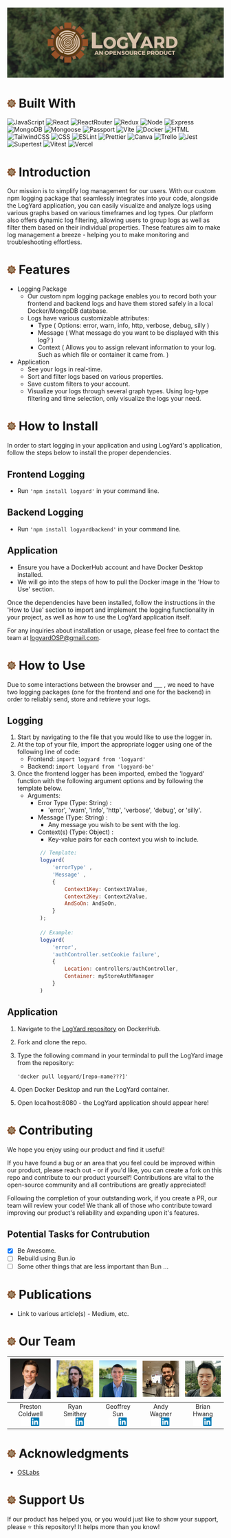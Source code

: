 ![README Banner](./public/READMEBanner.png)

# <img width='20px' src='./public/Icon.png'> Built With
![JavaScript](https://img.shields.io/badge/-javascript-F7DF1E?style=for-the-badge&logo=javascript&logoColor=black)
![React](https://img.shields.io/badge/-react-white?style=for-the-badge&logo=react&logoColor=blue)
![ReactRouter](https://img.shields.io/badge/-ReactRouter-white?style=for-the-badge&logo=ReactRouter&logoColor=blue)
![Redux](https://img.shields.io/badge/Redux-593D88?style=for-the-badge&logo=redux&logoColor=white)
![Node](https://img.shields.io/badge/-node-339933?style=for-the-badge&logo=node.js&logoColor=white)
![Express](https://img.shields.io/badge/-Express-000000?style=for-the-badge&logo=express&logoColor=white)
![MongoDB](https://img.shields.io/badge/-MongoDB-000000?style=for-the-badge&logo=MongoDB&logoColor=green)
![Mongoose](https://img.shields.io/badge/-Mongoose-white?style=for-the-badge&logo=Mongoose&logoColor=brown)
![Passport](https://img.shields.io/badge/-Passport-black?style=for-the-badge&logo=Passport&logoColor=green)
![Vite](https://img.shields.io/badge/Vite-B73BFE?style=for-the-badge&logo=vite&logoColor=FFD62E)
![Docker](https://img.shields.io/badge/Docker-2CA5E0?style=for-the-badge&logo=docker&logoColor=white)
![HTML](https://img.shields.io/badge/HTML5-E34F26?style=for-the-badge&logo=html5&logoColor=white)
![TailwindCSS](https://img.shields.io/badge/Tailwind_CSS-38B2AC?style=for-the-badge&logo=tailwind-css&logoColor=white)
![CSS](https://img.shields.io/badge/CSS3-1572B6?style=for-the-badge&logo=css3&logoColor=white)
![ESLint](https://img.shields.io/badge/eslint-3A33D1?style=for-the-badge&logo=eslint&logoColor=white)
![Prettier](https://img.shields.io/badge/prettier-1A2C34?style=for-the-badge&logo=prettier&logoColor=F7BA3E)
![Canva](https://img.shields.io/badge/Canva-%2300C4CC.svg?&style=for-the-badge&logo=Canva&logoColor=white)
![Trello](https://img.shields.io/badge/Trello-0052CC?style=for-the-badge&logo=trello&logoColor=white)
![Jest](https://img.shields.io/badge/-jest-white?style=for-the-badge&logo=jest&logoColor=red)
![Supertest](https://img.shields.io/badge/-Supertest-C21325?style=for-the-badge&logo=Supertest&logoColor=white)
![Vitest](https://img.shields.io/badge/-Vitest-white?style=for-the-badge&logo=Vitest&logoColor=yellow)
![Vercel](https://img.shields.io/badge/Vercel-000000?style=for-the-badge&logo=vercel&logoColor=white)
<br>

# <img width='20px' src='./public/Icon.png'> Introduction
Our mission is to simplify log management for our users. With our custom npm logging package that seamlessly integrates into your code, alongside the LogYard application, you can easily visualize and analyze logs using various graphs based on various timeframes and log types. Our platform also offers dynamic log filtering, allowing users to group logs as well as filter them based on their individual properties. These features aim to make log management a breeze - helping you to make monitoring and troubleshooting effortless. 

# <img width='20px' src='./public/Icon.png'> Features
- Logging Package
    - Our custom npm logging package enables you to record both your frontend and backend logs and have them stored safely in a local Docker/MongoDB database.
    - Logs have various customizable attributes:
        - Type ( Options: error, warn, info, http, verbose, debug, silly )
        - Message ( What message do you want to be displayed with this log? )
        - Context ( Allows you to assign relevant information to your log. Such as which file or container it came from. )
- Application
    - See your logs in real-time.
    - Sort and filter logs based on various properties.
    - Save custom filters to your account.
    - Visualize your logs through several graph types. Using log-type filtering and time selection, only visualize the logs your need.

# <img width='20px' src='./public/Icon.png'> How to Install

In order to start logging in your application and using LogYard's application, follow the steps below to install the proper dependencies.

## Frontend Logging
- Run `'npm install logyard'` in your command line.

## Backend Logging
- Run `'npm install logyardbackend'` in your command line.

## Application
- Ensure you have a DockerHub account and have Docker Desktop installed. 
- We will go into the steps of how to pull the Docker image in the 'How to Use' section.

Once the dependencies have been installed, follow the instructions in the 'How to Use' section to import and implement the logging functionality in your project, as well as how to use the LogYard application itself. 

For any inquiries about installation or usage, please feel free to contact the team at logyardOSP@gmail.com.

# <img width='20px' src='./public/Icon.png'> How to Use

Due to some interactions between the browser and ___ , we need to have two logging packages (one for the frontend and one for the backend) in order to reliably send, store and retrieve your logs.

## Logging
1. Start by navigating to the file that you would like to use the logger in. 
2. At the top of your file, import the appropriate logger using one of the following line of code: 
    - Frontend: `import logyard from 'logyard'`
    - Backend: `import logyard from 'logyard-be'`
3. Once the frontend logger has been imported, embed the 'logyard' function with the following argument options and by following the template below.
    - Arguments:
        - Error Type (Type: String) : 
            - 'error', 'warn', 'info', 'http', 'verbose', 'debug', or 'silly'.
        - Message (Type: String) : 
            - Any message you wish to be sent with the log.
        - Context(s) (Type: Object) :
            - Key-value pairs for each context you wish to include.
        ```JavaScript
            // Template:
            logyard(
                'errorType' , 
                'Message' , 
                {
                    Context1Key: Context1Value, 
                    Context2Key: Context2Value,
                    AndSoOn: AndSoOn, 
                } 
            );
            
            // Example:
            logyard(
                'error', 
                'authController.setCookie failure', 
                { 
                    Location: controllers/authController,
                    Container: myStoreAuthManager
                }
            )
        ```

## Application
1. Navigate to the [LogYard repository](https://google.com) on DockerHub.
2. Fork and clone the repo.
3. Type the following command in your termindal to pull the LogYard image from the repository: 

    `'docker pull logyard/[repo-name???]'`

4. Open Docker Desktop and run the LogYard container.
5. Open localhost:8080 - the LogYard application should appear here!

# <img width='20px' src='./public/Icon.png'> Contributing
We hope you enjoy using our product and find it useful! 

If you have found a bug or an area that you feel could be improved within our product, please reach out - or if you'd like, you can create a fork on this repo and contribute to our product yourself! Contributions are vital to the open-source community and all contributions are greatly appreciated!

Following the completion of your outstanding work, if you create a PR, our team will review your code! We thank all of those who contribute toward improving our product's reliability and expanding upon it's features.

## Potential Tasks for Contrubution
- [x] Be Awesome.
- [ ] Rebuild using Bun.io
- [ ] Some other things that are less important than Bun ...

# <img width='20px' src='./public/Icon.png'> Publications
- Link to various article(s) - Medium, etc.

# <img width='20px' src='./public/Icon.png'> Our Team
| [<img src="./public/PrestonHeadshot.jpeg" width="100px" >](https://www.linkedin.com/in/prestoncoldwell/) | [<img src="./public/RyanHeadshot.jpg" width="100px" >](https://www.linkedin.com/in/ryan-smithey/) | [<img src="./public/GeoffHeadshot.png" width="100px" >](https://www.linkedin.com/in/geoffrey-sun/) | [<img src="./public/AndyHeadshot.jpeg" width="100px" >](https://www.linkedin.com/in/andrewclarkwagner/) | [<img src="./public/BrianHeadshot.jpeg" width="100px" >](https://www.linkedin.com/in/brianhwang2/) |
| ------------- | ------------- |------------- | ------------- | ------------- |
| <div style="text-align: center">Preston Coldwell</div>  <div style="text-align: center">[<img src="./public/githubIcon.png" width="20px" >](https://github.com/PrestonColdwell) [<img src="./public/linkedInLogo.png" width="22px" >](https://www.linkedin.com/in/prestoncoldwell/)</div> | <div style="text-align: center">Ryan Smithey</div>  <div style="text-align: center">[<img src="./public/githubIcon.png" width="20px" >](https://github.com/RyanSmithey) [<img src="./public/linkedInLogo.png" width="22px" >](https://www.linkedin.com/in/ryan-smithey/)</div> | <div style="text-align: center">Geoffrey Sun</div>  <div style="text-align: center">[<img src="./public/githubIcon.png" width="20px" >](https://github.com/geoffsun2) [<img src="./public/linkedInLogo.png" width="22px" >](https://www.linkedin.com/in/geoffrey-sun/)</div> | <div style="text-align: center">Andy Wagner</div>  <div style="text-align: center">[<img src="./public/githubIcon.png" width="20px" >](https://github.com/a-c-wagner) [<img src="./public/linkedInLogo.png" width="22px" >](https://www.linkedin.com/in/andrewclarkwagner/)</div> | <div style="text-align: center">Brian Hwang</div>  <div style="text-align: center">[<img src="./public/githubIcon.png" width="20px" >](https://github.com/bri-engineer) [<img src="./public/linkedInLogo.png" width="22px" >](https://www.linkedin.com/in/brianhwang2/)</div> |

# <img width='20px' src='./public/Icon.png'> Acknowledgments
- [OSLabs](https://github.com/open-source-labs)


# <img width='20px' src='./public/Icon.png'> Support Us
If our product has helped you, or you would just like to show your support, please ⭐️ this repository! It helps more than you know!